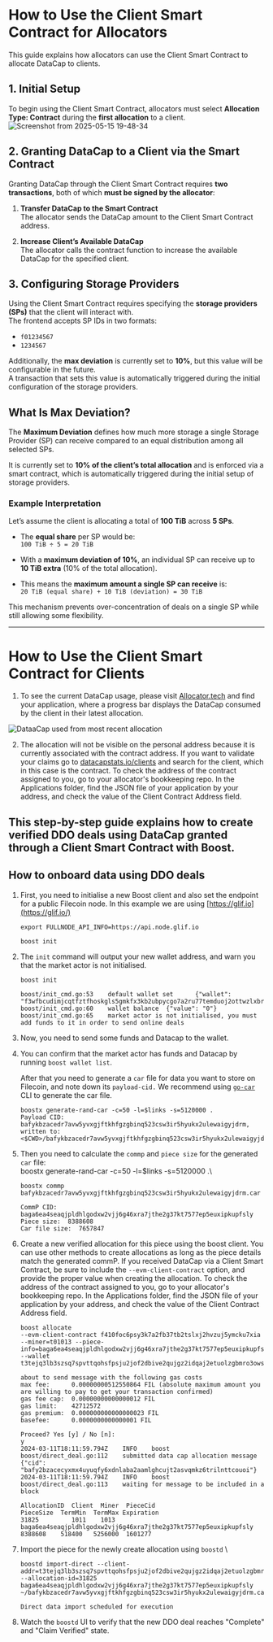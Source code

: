 # How to Use the Client Smart Contract for Allocators

This guide explains how allocators can use the Client Smart Contract to allocate DataCap to clients.

## 1. Initial Setup

To begin using the Client Smart Contract, allocators must select **Allocation Type: Contract** during the **first allocation** to a client.
![Screenshot from 2025-05-15 19-48-34](https://github.com/user-attachments/assets/7710674a-3ccb-4413-9415-ca17e8a3e9a7)


## 2. Granting DataCap to a Client via the Smart Contract

Granting DataCap through the Client Smart Contract requires **two transactions**, both of which **must be signed by the allocator**:

1. **Transfer DataCap to the Smart Contract**  
   The allocator sends the DataCap amount to the Client Smart Contract address.

2. **Increase Client’s Available DataCap**  
   The allocator calls the contract function to increase the available DataCap for the specified client.

## 3. Configuring Storage Providers

Using the Client Smart Contract requires specifying the **storage providers (SPs)** that the client will interact with.  
The frontend accepts SP IDs in two formats:
- `f01234567`
- `1234567`

Additionally, the **max deviation** is currently set to **10%**, but this value will be configurable in the future.  
A transaction that sets this value is automatically triggered during the initial configuration of the storage providers.

## What Is Max Deviation?

The **Maximum Deviation** defines how much more storage a single Storage Provider (SP) can receive compared to an equal distribution among all selected SPs.

It is currently set to **10% of the client’s total allocation** and is enforced via a smart contract, which is automatically triggered during the initial setup of storage providers.

### Example Interpretation

Let’s assume the client is allocating a total of **100 TiB** across **5 SPs**.

- The **equal share** per SP would be:  
  `100 TiB ÷ 5 = 20 TiB`

- With a **maximum deviation of 10%**, an individual SP can receive up to **10 TiB extra** (10% of the total allocation).

- This means the **maximum amount a single SP can receive** is:  
  `20 TiB (equal share) + 10 TiB (deviation) = 30 TiB`

This mechanism prevents over-concentration of deals on a single SP while still allowing some flexibility.

---

# How to Use the Client Smart Contract for Clients

1. To see the current DataCap usage, please visit [Allocator.tech](https://allocator.tech) and find your application, where a progress bar displays the DataCap consumed by the client in their latest allocation.

![DataaCap used from most recent allocation](https://github.com/user-attachments/assets/b0b3b215-d9b3-4ff3-a238-969f23bd0a70)

2. The allocation will not be visible on the personal address because it is currently associated with the contract address. If you want to validate your claims go to [datacapstats.io/clients](https://datacapstats.io/clients) and search for the client, which in this case is the contract.
To check the address of the contract assigned to you, go to your allocator's bookkeeping repo. In the Applications folder, find the JSON file of your application by your address, and check the value of the Client Contract Address field.


This step-by-step guide explains how to create verified DDO deals using DataCap granted through a Client Smart Contract with Boost.
---

## How to onboard data using DDO deals

1.  First, you need to initialise a new Boost client and also set the endpoint for a public Filecoin node. In this example we are using [https://glif.io](https://glif.io/)


    ```
    export FULLNODE_API_INFO=https://api.node.glif.io

    boost init
    ```


2.  The `init` command will output your new wallet address, and warn you that the market actor is not initialised.



    ```
    boost init

    boost/init_cmd.go:53    default wallet set      {"wallet": "f3wfbcudimjcqtfztfhoskgls5gmkfx3kb2ubpycgo7a2ru77temduoj2ottwzlxbrbzm4jycrtu45deawbluq"}
    boost/init_cmd.go:60    wallet balance  {"value": "0"}
    boost/init_cmd.go:65    market actor is not initialised, you must add funds to it in order to send online deals
    ```


3.  Now, you need to send some funds and Datacap to the wallet.


4.  You can confirm that the market actor has funds and Datacap by running `boost wallet list`.

    After that you need to generate a `car` file for data you want to store on Filecoin, and note down its `payload-cid.` We recommend using [`go-car`](https://github.com/ipld/go-car/releases/latest) CLI to generate the car file.



    ```
    boostx generate-rand-car -c=50 -l=$links -s=5120000 .
    Payload CID: bafykbzacedr7avw5yvxgjftkhfgzgbinq523csw3ir5hyukx2ulewaigyjdrm, written to: <$CWD>/bafykbzacedr7avw5yvxgjftkhfgzgbinq523csw3ir5hyukx2ulewaigyjdrm.car
    ```


5.  Then you need to calculate the `commp` and `piece size` for the generated `car` file:\
    boostx generate-rand-car -c=50 -l=$links -s=5120000 .\


    ```
    boostx commp bafykbzacedr7avw5yvxgjftkhfgzgbinq523csw3ir5hyukx2ulewaigyjdrm.car

    CommP CID:  baga6ea4seaqjpldhlgodxw2vjj6g46xra7jthe2g37kt7577ep5euxipkupfsly
    Piece size:  8388608
    Car file size:  7657847
    ```


6.  Create a new verified allocation for this piece using the boost client. You can use other methods to create allocations as long as the piece details match the generated commP. If you received DataCap via a Client Smart Contract, be sure to include the `--evm-client-contract` option, and provide the proper value when creating the allocation.
To check the address of the contract assigned to you, go to your allocator's bookkeeping repo. In the Applications folder, find the JSON file of your application by your address, and check the value of the Client Contract Address field.

    ```
    boost allocate 
    --evm-client-contract f410foc6psy3k7a2fb37tb2tslxj2hvzuj5ymcku7xia --miner=t01013 --piece-info=baga6ea4seaqjpldhlgodxw2vjj6g46xra7jthe2g37kt7577ep5euxipkupfsly=8388608 --wallet t3tejq3lb3szsq7spvttqohsfpsju2jof2dbive2qujgz2idqaj2etuolzgbmro3owsmpuebmoghwxgt6ricvq

    about to send message with the following gas costs
    max fee:      0.00000000512550864 FIL (absolute maximum amount you are willing to pay to get your transaction confirmed)
    gas fee cap:  0.00000000000000012 FIL
    gas limit:    42712572
    gas premium:  0.000000000000000023 FIL
    basefee:      0.0000000000000001 FIL

    Proceed? Yes [y] / No [n]:
    y
    2024-03-11T18:11:59.794Z	INFO	boost	boost/direct_deal.go:112	submitted data cap allocation message	{"cid": "bafy2bzacecyxmx4uyuqfy6xdnlaba2aamlghcujt2asvqmkz6trilnttcouoi"}
    2024-03-11T18:11:59.794Z	INFO	boost	boost/direct_deal.go:113	waiting for message to be included in a block

    AllocationID  Client  Miner  PieceCid                                                          PieceSize  TermMin  TermMax Expiration  
    31825         1011    1013   baga6ea4seaqjpldhlgodxw2vjj6g46xra7jthe2g37kt7577ep5euxipkupfsly  8388608    518400   5256000  1601277
    ```


7.  Import the piece for the newly create allocation using `boostd` \
    

    ```
    boostd import-direct --client-addr=t3tejq3lb3szsq7spvttqohsfpsju2jof2dbive2qujgz2idqaj2etuolzgbmro3owsmpuebmoghwxgt6ricvq --allocation-id=31825 baga6ea4seaqjpldhlgodxw2vjj6g46xra7jthe2g37kt7577ep5euxipkupfsly ~/bafykbzacedr7avw5yvxgjftkhfgzgbinq523csw3ir5hyukx2ulewaigyjdrm.car

    Direct data import scheduled for execution
    ```


8. Watch the `boostd` UI to verify that the new DDO deal reaches "Complete" and "Claim Verified" state.
